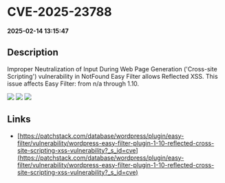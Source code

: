 # CVE-2025-23788

**2025-02-14 13:15:47**

## Description
Improper Neutralization of Input During Web Page Generation ('Cross-site Scripting') vulnerability in NotFound Easy Filter allows Reflected XSS. This issue affects Easy Filter: from n/a through 1.10.

![](https://img.shields.io/static/v1?label=Score&message=7.1&color=red)
![](https://img.shields.io/static/v1?label=Severity&message=HIGH&color=red)
![](https://img.shields.io/static/v1?label=CWE&message=XSS&color=green)

## Links
- [https://patchstack.com/database/wordpress/plugin/easy-filter/vulnerability/wordpress-easy-filter-plugin-1-10-reflected-cross-site-scripting-xss-vulnerability?_s_id=cve](https://patchstack.com/database/wordpress/plugin/easy-filter/vulnerability/wordpress-easy-filter-plugin-1-10-reflected-cross-site-scripting-xss-vulnerability?_s_id=cve)
